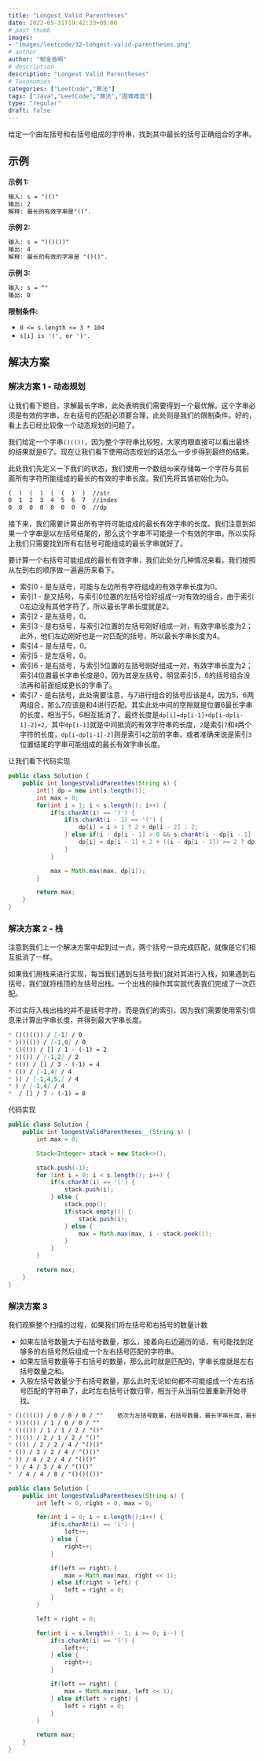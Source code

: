 ```yaml
---
title: "Longest Valid Parentheses"
date: 2022-05-31T19:42:33+08:00
# post thumb
images:
- "images/leetcode/32-longest-valid-parentheses.png"
# author
author: "郁金香啊"
# description
description: "Longest Valid Parentheses"
# Taxonomies
categories: ["LeetCode","算法"]
tags: ["Java","LeetCode","算法","困难难度"]
type: "regular"
draft: false
---
```

给定一个由左括号和右括号组成的字符串，找到其中最长的括号正确组合的字串。

## 示例
**示例 1:**
```markdown
输入: s = "(()"
输出: 2
解释: 最长的有效字串是"()".
```

**示例 2:**
```markdown
输入: s = ")()())"
输出: 4
解释: 最长的有效的字串是 "()()".
```

**示例 3:**
```markdown
输入: s = ""
输出: 0
```

**限制条件:**
* `0 <= s.length <= 3 * 104`
* `s[i] is '(', or ')'.`

## 解决方案
### 解决方案 1 - 动态规划
让我们看下题目，求解最长字串，此处表明我们需要得到一个最优解。这个字串必须是有效的字串，左右括号的匹配必须要合理，此处则是我们的限制条件。好的，看上去已经比较像一个动态规划的问题了。

我们给定一个字串`()(())`，因为整个字符串比较短，大家肉眼直接可以看出最终的结果就是6了。现在让我们看下使用动态规划的话怎么一步步得到最终的结果。

此处我们先定义一下我们的状态，我们使用一个数组`dp`来存储每一个字符与其前面所有字符所能组成的最长的有效的字串长度。我们先将其值初始化为0。

```markdown
(  )  (  )  (  (  )  )  //str
0  1  2  3  4  5  6  7  //index
0  0  0  0  0  0  0  0  //dp
```

接下来，我们需要计算出所有字符可能组成的最长有效字串的长度。我们注意到如果一个字串是以左括号结尾的，那么这个字串不可能是一个有效的字串。所以实际上我们只需要找到所有右括号可能组成的最长字串就好了。

要计算一个右括号可能组成的最长有效字串，我们此处分几种情况来看。我们按照从左到右的顺序做一遍遍历来看下。

* 索引0 - 是左括号，可能与左边所有字符组成的有效字串长度为0。
* 索引1 - 是又括号，与索引0位置的左括号恰好组成一对有效的组合，由于索引0左边没有其他字符了，所以最长字串长度就是2。
* 索引2 - 是左括号，0。
* 索引3 - 是右括号，与索引2位置的左括号刚好组成一对，有效字串长度为2；此外，他们左边刚好也是一对匹配的括号，所以最长字串长度为4。
* 索引4 - 是左括号，0。
* 索引5 - 是左括号，0。
* 索引6 - 是右括号，与索引5位置的左括号刚好组成一对，有效字串长度为2；索引4位置最长字串长度是0，因为其是左括号，明显索引5，6的括号组合没法再和前面组成更长的字串了。
* 索引7 - 是右括号，此处需要注意，与7进行组合的括号应该是4，因为5，6两两组合，那么7应该是和4进行匹配。其实此处中间的空隙就是位置6最长字串的长度，相当于5，6相互抵消了。最终长度是`dp[i]=dp[i-1]+dp[i-dp[i-1]-2]+2`，其中`dp[i-1]`就是中间抵消的有效字符串的长度，`2`是索引`7`和`4`两个字符的长度，`dp[i-dp[i-1]-2]`则是索引`4`之前的字串，或者准确来说是索引`3`位置结尾的字串可能组成的最长有效字串长度。

让我们看下代码实现
```java
public class Solution {
    public int longestValidParenthes(String s) {
        int[] dp = new int[s.length()];
        int max = 0;
        for(int i = 1; i < s.length(); i++) {
            if(s.charAt(i) == ')') {
                if(s.charAt(i - 1) == '(') {
                    dp[i] = i > 1 ? 2 + dp[i - 2] : 2;
                } else if(i - dp[i - 1] > 0 && s.charAt(i - dp[i - 1] - 1) == '(') {
                    dp[i] = dp[i - 1] + 2 + ((i - dp[i - 1]) >= 2 ? dp[i - dp[i - 1] - 2] : 0);
                }
            }

            max = Math.max(max, dp[i]);
        }

        return max;
    }
}
```

### 解决方案 2 - 栈
注意到我们上一个解决方案中起到过一点，两个括号一旦完成匹配，就像是它们相互抵消了一样。

如果我们用栈来进行实现，每当我们遇到左括号我们就对其进行入栈，如果遇到右括号，我们就将栈顶的左括号出栈。一个出栈的操作其实就代表我们完成了一次匹配。

不过实际入栈出栈的并不是括号字符，而是我们的索引，因为我们需要使用索引信息来计算出字串长度，并得到最大字串长度。

```markdown
* ()()(()) / [-1] / 0
* )()(()) / [-1,0] / 0
* ()(()) / [] / 1 - (-1) = 2
* )(()) / [-1,2] / 2
* (()) / [] / 3 - (-1) = 4
* ()) / [-1,4] / 4
* )) / [-1,4,5,] / 4
* ) / [-1,4] / 4
*  / [] / 7 - (-1) = 8
```

代码实现

```java
public class Solution {
    public int longestValidParentheses__(String s) {
        int max = 0;

        Stack<Integer> stack = new Stack<>();

        stack.push(-1);
        for (int i = 0; i < s.length(); i++) {
            if(s.charAt(i) == '(') {
                stack.push(i);
            } else {
                stack.pop();
                if(stack.empty()) {
                    stack.push(i);
                } else {
                    max = Math.max(max, i - stack.peek());
                }
            }
        }

        return max;
    }
}
```

### 解决方案 3 
我们观察整个扫描的过程，如果我们将左括号和右括号的数量计数
* 如果左括号数量大于右括号数量，那么，接着向右边遍历的话，有可能找到足够多的右括号然后组成一个左右括号匹配的字符串。
* 如果左括号数量等于右括号的数量，那么此时就是匹配的，字串长度就是左右括号数量之和。
* 入股左括号数量少于右括号数量，那么此时无论如何都不可能组成一个左右括号匹配的字符串了，此时左右括号计数归零，相当于从当前位置重新开始寻找。

```markdown
* ()()(()) / 0 / 0 / 0 / ""    依次为左括号数量，右括号数量，最长字串长度，最长字串
* )()(()) / 1 / 0 / 0 / ""
* ()(()) / 1 / 1 / 2 / "()"
* )(()) / 2 / 1 / 2 / "()"
* (()) / 2 / 2 / 4 / "()()"
* ()) / 3 / 2 / 4 / "()()"
* )) / 4 / 2 / 4 / "()()"
* ) / 4 / 3 / 4 / "()()"
*  / 4 / 4 / 8 / "()()(())"
```

```java
public class Solution {
    public int longestValidParentheses(String s) {
        int left = 0, right = 0, max = 0;

        for(int i = 0; i < s.length();i++) {
            if(s.charAt(i) == '(') {
                left++;
            } else {
                right++;
            }

            if(left == right) {
                max = Math.max(max, right << 1);
            } else if(right > left) {
                left = right = 0;
            }
        }

        left = right = 0;

        for(int i = s.length() - 1; i >= 0; i--) {
            if(s.charAt(i) == '(') {
                left++;
            } else {
                right++;
            }

            if(left == right) {
                max = Math.max(max, left << 1);
            } else if(left > right) {
                left = right = 0;
            }
        }

        return max;
    }
}
```